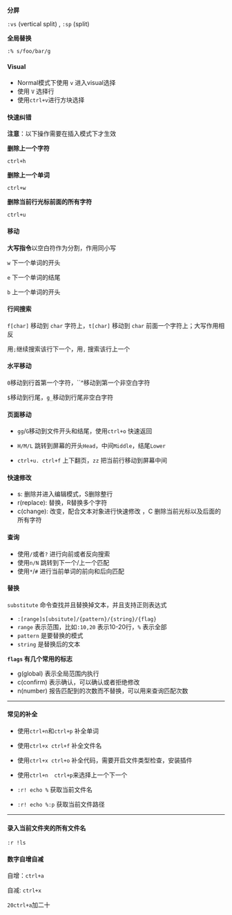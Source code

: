 **分屏**

`:vs` (vertical split) , `:sp` (split)

**全局替换**

`:% s/foo/bar/g`

#### Visual

- Normal模式下使用 `v` 进入visual选择
- 使用 `V` 选择行
- 使用`ctrl+v`进行方块选择

#### 快速纠错

**注意**：以下操作需要在插入模式下才生效

**删除上一个字符**

`ctrl+h`

**删除上一个单词**

`ctrl+w`

**删除当前行光标前面的所有字符**

`ctrl+u`

#### 移动

**大写指令**以空白符作为分割，作用同小写

`w`  下一个单词的开头

`e`  下一个单词的结尾

`b`  上一个单词的开头

#### 行间搜索

`f[char]`  移动到 `char` 字符上，`t[char]`  移动到 `char` 前面一个字符上；大写作用相反

用`;`继续搜索该行下一个，用`,` 搜索该行上一个

#### 水平移动

`0`移动到行首第一个字符，``^移动到第一个非空白字符

`$`移动到行尾，`g_`移动到行尾非空白字符

#### 页面移动

- `gg`/`G`移动到文件开头和结尾，使用`ctrl+o` 快速返回

- `H/M/L` 跳转到屏幕的开头`Head`，中间`Middle`，结尾`Lower`
- `ctrl+u. ctrl+f` 上下翻页，`zz` 把当前行移动到屏幕中间

#### 快速修改

- s: 删除并进入编辑模式，S删除整行
- r(replace): 替换，R替换多个字符
- c(change): 改变，配合文本对象进行快速修改 ，C 删除当前光标以及后面的所有字符

#### 查询

- 使用`/`或者`?` 进行向前或者反向搜索
- 使用`n/N` 跳转到下一个/上一个匹配
- 使用`*`/`#` 进行当前单词的前向和后向匹配

#### 替换

`substitute` 命令查找并且替换掉文本，并且支持正则表达式

- `:[range]s[ubsitute]/{pattern}/{string}/{flag}`
- `range` 表示范围，比如`:10,20` 表示10-20行，`%` 表示全部
- `pattern` 是要替换的模式
- `string` 是替换后的文本

**`flags` 有几个常用的标志**

- g(global) 表示全局范围内执行
- c(confirm) 表示确认，可以确认或者拒绝修改
- n(number) 报告匹配到的次数而不替换，可以用来查询匹配次数

---

#### 常见的补全

- 使用`ctrl+n`和`ctrl+p` 补全单词
- 使用`ctrl+x ctrl+f` 补全文件名
- 使用`ctrl+x ctrl+o` 补全代码，需要开启文件类型检查，安装插件

- 使用`ctrl+n  ctrl+p`来选择上一个下一个 
- `:r! echo %` 获取当前文件名
- `:r! echo %:p` 获取当前文件路径

---

#### 录入当前文件夹的所有文件名

`:r !ls`

#### 数字自增自减

自增：`ctrl+a`

自减: `ctrl+x`

`20ctrl+a`加二十
